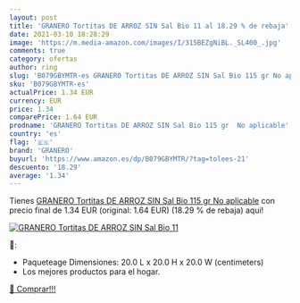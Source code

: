 ```yaml
---
layout: post
title: 'GRANERO Tortitas DE ARROZ SIN Sal Bio 11 al 18.29 % de rebaja'
date: 2021-03-10 18:28:29
image: 'https://m.media-amazon.com/images/I/315BEZgNiBL._SL400_.jpg'
comments: true
category: ofertas
author: ring
slug: 'B079GBYMTR-es GRANERO Tortitas DE ARROZ SIN Sal Bio 115 gr No aplicable'
sku: 'B079GBYMTR-es'
actualPrice: 1.34 EUR
currency: EUR
price: 1.34
comparePrice: 1.64 EUR
prodname: 'GRANERO Tortitas DE ARROZ SIN Sal Bio 115 gr  No aplicable'
country: 'es'
flag: '🇪🇸'
brand: 'GRANERO'
buyurl: 'https://www.amazon.es/dp/B079GBYMTR/?tag=tolees-21'
descuento: '18.29'
average: '1.34'
---
```


Tienes [GRANERO Tortitas DE ARROZ SIN Sal Bio 115 gr  No aplicable](https://www.amazon.es/dp/B079GBYMTR/?tag=tolees-21) con precio final de  1.34 EUR (original: 1.64 EUR) (18.29 %  de rebaja) aqui!

[![GRANERO Tortitas DE ARROZ SIN Sal Bio 11](https://m.media-amazon.com/images/I/315BEZgNiBL._SL400_.jpg)](https://www.amazon.es/dp/B079GBYMTR/?tag=tolees-21)

🔎:

- Paqueteage Dimensiones: 20.0 L x 20.0 H x 20.0 W (centimeters)
- Los mejores productos para el hogar.

[🛒 Comprar!!!](https://www.amazon.es/dp/B079GBYMTR/?tag=tolees-21)

